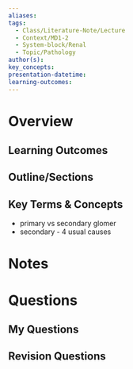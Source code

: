 ```yaml
---
aliases:
tags:
  - Class/Literature-Note/Lecture
  - Context/MD1-2
  - System-block/Renal
  - Topic/Pathology
author(s):
key_concepts:
presentation-datetime:
learning-outcomes:
---
```



# Overview
## Learning Outcomes

## Outline/Sections

## Key Terms & Concepts
- primary vs secondary glomer
- secondary - 4 usual causes

# Notes


# Questions

## My Questions
## Revision Questions




